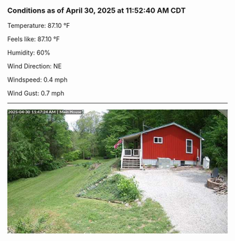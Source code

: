 ### Conditions as of April 30, 2025 at 11:52:40 AM CDT 

Temperature: 87.10 &deg;F

Feels like: 87.10 &deg;F

Humidity: 60%

Wind Direction: NE

Windspeed: 0.4 mph

Wind Gust: 0.7 mph

---

<img src="./images/latest.jpeg"/>

